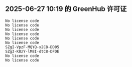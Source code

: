 ## 2025-06-27 10:19 的 GreenHub 许可证
```
No license code
No license code
No license code
No license code
No license code
No license code
SZgI-VpzF-MQYQ-x2C8-DD05
SZg3-K8zY-lM8I-dtC8-DFDE
No license code
No license code
```

